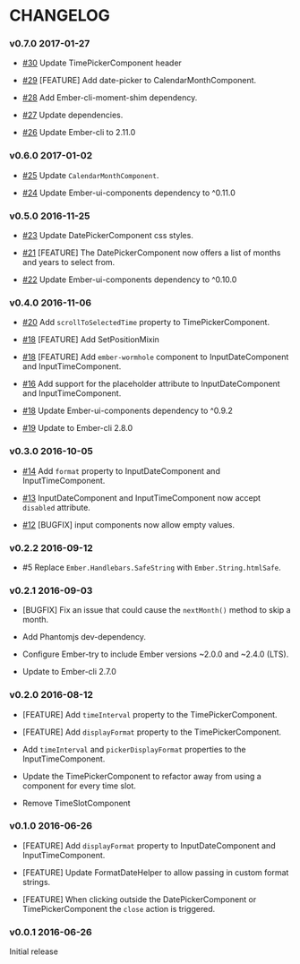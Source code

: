 # CHANGELOG

### v0.7.0 2017-01-27

* [#30](https://github.com/lozjackson/ember-time-tools/pull/30) Update TimePickerComponent header

* [#29](https://github.com/lozjackson/ember-time-tools/pull/29) [FEATURE] Add date-picker to CalendarMonthComponent.

* [#28](https://github.com/lozjackson/ember-time-tools/pull/28) Add Ember-cli-moment-shim dependency.

* [#27](https://github.com/lozjackson/ember-time-tools/pull/27) Update dependencies.

* [#26](https://github.com/lozjackson/ember-time-tools/pull/26) Update Ember-cli to 2.11.0




### v0.6.0 2017-01-02

* [#25](https://github.com/lozjackson/ember-time-tools/pull/25) Update `CalendarMonthComponent`.

* [#24](https://github.com/lozjackson/ember-time-tools/pull/24) Update Ember-ui-components dependency to ^0.11.0




### v0.5.0 2016-11-25

* [#23](https://github.com/lozjackson/ember-time-tools/pull/23) Update DatePickerComponent css styles.

* [#21](https://github.com/lozjackson/ember-time-tools/pull/21) [FEATURE] The DatePickerComponent now offers a list of months and years to select from.

* [#22](https://github.com/lozjackson/ember-time-tools/pull/22) Update Ember-ui-components dependency to ^0.10.0




### v0.4.0 2016-11-06

* [#20](https://github.com/lozjackson/ember-time-tools/pull/20) Add `scrollToSelectedTime` property to TimePickerComponent.

* [#18](https://github.com/lozjackson/ember-time-tools/pull/18) [FEATURE] Add SetPositionMixin

* [#18](https://github.com/lozjackson/ember-time-tools/pull/18) [FEATURE] Add `ember-wormhole` component to InputDateComponent and InputTimeComponent.

* [#16](https://github.com/lozjackson/ember-time-tools/pull/16) Add support for the placeholder attribute to InputDateComponent and InputTimeComponent.

* [#18](https://github.com/lozjackson/ember-time-tools/pull/18) Update Ember-ui-components dependency to ^0.9.2

* [#19](https://github.com/lozjackson/ember-time-tools/pull/19) Update to Ember-cli 2.8.0




### v0.3.0 2016-10-05

* [#14](https://github.com/lozjackson/ember-time-tools/pull/14) Add `format` property to InputDateComponent and InputTimeComponent.

* [#13](https://github.com/lozjackson/ember-time-tools/pull/13) InputDateComponent and InputTimeComponent now accept `disabled` attribute.

* [#12](https://github.com/lozjackson/ember-time-tools/pull/12) [BUGFIX] input components now allow empty values.




### v0.2.2 2016-09-12

* #5 Replace `Ember.Handlebars.SafeString` with `Ember.String.htmlSafe`.




### v0.2.1 2016-09-03

* [BUGFIX] Fix an issue that could cause the `nextMonth()` method to skip a month.

* Add Phantomjs dev-dependency.

* Configure Ember-try to include Ember versions ~2.0.0 and ~2.4.0 (LTS).

* Update to Ember-cli 2.7.0




### v0.2.0 2016-08-12

* [FEATURE] Add `timeInterval` property to the TimePickerComponent.

* [FEATURE] Add `displayFormat` property to the TimePickerComponent.

* Add  `timeInterval` and `pickerDisplayFormat` properties to the InputTimeComponent.

* Update the TimePickerComponent to refactor away from using a component for every time slot.

* Remove TimeSlotComponent




### v0.1.0 2016-06-26

* [FEATURE] Add `displayFormat` property to InputDateComponent and InputTimeComponent.

* [FEATURE] Update FormatDateHelper to allow passing in custom format strings.

* [FEATURE] When clicking outside the DatePickerComponent or TimePickerComponent the `close` action is triggered.




### v0.0.1 2016-06-26

Initial release

